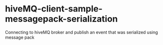 # hiveMQ-client-sample-messagepack-serialization
Connecting to hiveMQ broker and publish an event that was serialized using message pack
